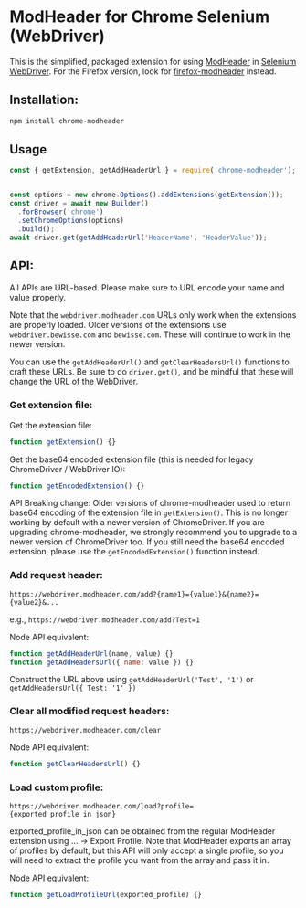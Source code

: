 # ModHeader for Chrome Selenium (WebDriver)

This is the simplified, packaged extension for using [ModHeader](https://modheader.com/) in [Selenium WebDriver](https://www.seleniumhq.org/). For the Firefox version, look for [firefox-modheader](https://www.npmjs.com/package/firefox-modheader) instead.

## Installation:

```bash
npm install chrome-modheader
```

## Usage

```javascript
const { getExtension, getAddHeaderUrl } = require('chrome-modheader');


const options = new chrome.Options().addExtensions(getExtension());
const driver = await new Builder()
  .forBrowser('chrome')
  .setChromeOptions(options)
  .build();
await driver.get(getAddHeaderUrl('HeaderName', 'HeaderValue'));
```

## API:

All APIs are URL-based. Please make sure to URL encode your name and value
properly.

Note that the `webdriver.modheader.com` URLs only work when the extensions are
properly loaded. Older versions of the extensions use `webdriver.bewisse.com`
and `bewisse.com`. These will continue to work in the newer version.

You can use the `getAddHeaderUrl()` and `getClearHeadersUrl()` functions to
craft these URLs. Be sure to do `driver.get()`, and be mindful that these
will change the URL of the WebDriver.

### Get extension file:

Get the extension file:

```javascript
function getExtension() {}
```

Get the base64 encoded extension file (this is needed for legacy ChromeDriver / WebDriver IO):

```javascript
function getEncodedExtension() {}
```

API Breaking change: Older versions of chrome-modheader used to return base64 encoding of
the extension file in `getExtension()`. This is no longer working by default with a newer
version of ChromeDriver. If you are upgrading chrome-modheader, we strongly recommend you
to upgrade to a newer version of ChromeDriver too. If you still need the base64 encoded
extension, please use the `getEncodedExtension()` function instead.

### Add request header:

```
https://webdriver.modheader.com/add?{name1}={value1}&{name2}={value2}&...
```

e.g., `https://webdriver.modheader.com/add?Test=1`

Node API equivalent:

```javascript
function getAddHeaderUrl(name, value) {}
function getAddHeadersUrl({ name: value }) {}
```

Construct the URL above using `getAddHeaderUrl('Test', '1')` or `getAddHeadersUrl({ Test: '1' })`

### Clear all modified request headers:

```
https://webdriver.modheader.com/clear
```

Node API equivalent:

```javascript
function getClearHeadersUrl() {}
```

### Load custom profile:

```
https://webdriver.modheader.com/load?profile={exported_profile_in_json}
```

exported_profile_in_json can be obtained from the regular ModHeader
extension using ... -> Export Profile. Note that ModHeader exports
an array of profiles by default, but this API will only accept a single
profile, so you will need to extract the profile you want from the array
and pass it in.

Node API equivalent:

```javascript
function getLoadProfileUrl(exported_profile) {}
```
